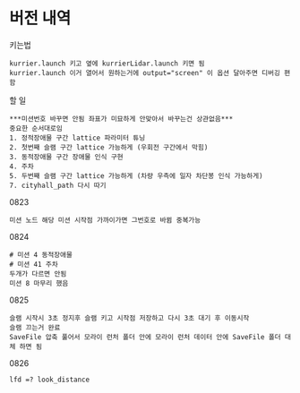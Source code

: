 # 버전 내역

키는법

    kurrier.launch 키고 옆에 kurrierLidar.launch 키면 됨
    kurrier.launch 이거 열어서 원하는거에 output="screen" 이 옵션 달아주면 디버깅 편함

할 일
    
    ***미션번호 바꾸면 안됨 좌표가 미묘하게 안맞아서 바꾸는건 상관없음***
    중요한 순서대로임
    1. 정적장애물 구간 lattice 파라미터 튜닝
    2. 첫번째 슬램 구간 lattice 가능하게 (우회전 구간에서 막힘)
    3. 동적장애물 구간 장애물 인식 구현
    4. 주차
    5. 두번째 슬램 구간 lattice 가능하게 (차량 우측에 일자 차단봉 인식 가능하게)
    7. cityhall_path 다시 따기
    
0823

    미션 노드 해당 미션 시작점 가까이가면 그번호로 바뀜 중복가능

0824

    # 미션 4 동적장애물
    # 미션 41 주차
    두개가 다르면 안됨
    미션 8 마무리 했음



0825

    슬램 시작시 3초 정지후 슬램 키고 시작점 저장하고 다시 3초 대기 후 이동시작
    슬램 끄는거 완료
    SaveFile 압축 풀어서 모라이 런처 폴더 안에 모라이 런처 데이터 안에 SaveFile 폴더 대체 하면 됨

0826

    lfd =? look_distance